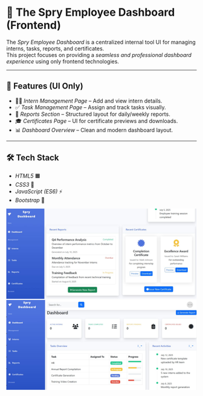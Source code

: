 # 🎨 The Spry Employee Dashboard (Frontend)

The *Spry Employee Dashboard* is a centralized internal tool UI for managing interns, tasks, reports, and certificates.  
This project focuses on providing a *seamless and professional dashboard experience* using only frontend technologies.  

---

## 🚀 Features (UI Only)
- 👩‍💻 *Intern Management Page* – Add and view intern details.  
- ✅ *Task Management Page* – Assign and track tasks visually.  
- 📝 *Reports Section* – Structured layout for daily/weekly reports.  
- 🎓 *Certificates Page* – UI for certificate previews and downloads.  
- 📊 *Dashboard Overview* – Clean and modern dashboard layout.  

---

## 🛠 Tech Stack
- *HTML5* 🟧  
- *CSS3* 🎨  
- *JavaScript (ES6)* ⚡  
- *Bootstrap* 💠

![Screenshot 2025-08-22 121247](https://github.com/Anushkaaa29/SPRY/blob/main/Project%20Dashboard/WhatsApp%20Image%202025-08-31%20at%2022.42.13_2a5d4294.jpg)
![Screenshot 2025-08-22 121247](https://github.com/Anushkaaa29/SPRY/blob/main/Project%20Dashboard/WhatsApp%20Image%202025-08-31%20at%2022.42.36_cb584c06.jpg)
